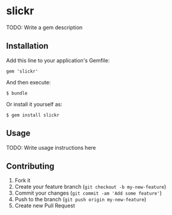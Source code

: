 # slickr

TODO: Write a gem description

## Installation

Add this line to your application's Gemfile:

    gem 'slickr'

And then execute:

    $ bundle

Or install it yourself as:

    $ gem install slickr

## Usage

TODO: Write usage instructions here

## Contributing

1. Fork it
2. Create your feature branch (`git checkout -b my-new-feature`)
3. Commit your changes (`git commit -am 'Add some feature'`)
4. Push to the branch (`git push origin my-new-feature`)
5. Create new Pull Request

